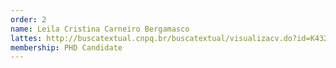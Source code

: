 ```yaml
---
order: 2
name: Leila Cristina Carneiro Bergamasco
lattes: http://buscatextual.cnpq.br/buscatextual/visualizacv.do?id=K4321413A6
membership: PHD Candidate
---
```


